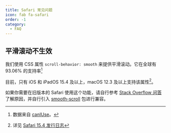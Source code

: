 ```yaml
---
title: Safari 常见问题
icon: fab fa-safari
order: -1
category:
  - FAQ
---
```


## 平滑滚动不生效

我们使用 CSS 属性 `scroll-behavior: smooth` 来提供平滑滚动。它在全球有 93.06% 的支持率[^scroll-behavior-percent]

[^scroll-behavior-percent]: 数据来自 [canIUse](https://caniuse.com/?search=scroll-behavior)。

目前，只有 iOS 和 iPadOS 15.4 及以上，macOS 12.3 及以上支持该属性[^scroll-behavior-support]。

[^scroll-behavior-support]: 详见 [Safari 15.4 发行日志](https://developer.apple.com/documentation/safari-release-notes/safari-15_4-release-notes#New-Features)

如果你需要在旧版本的 Safari 使用这个功能，请自行参考 [Stack Overflow 问答](https://stackoverflow.com/questions/56011205/is-there-a-safari-equivalent-for-scroll-behavior-smooth) 了解原因，并自行引入 [smooth-scroll](https://github.com/iamdustan/smoothscroll) 包进行兼容。
